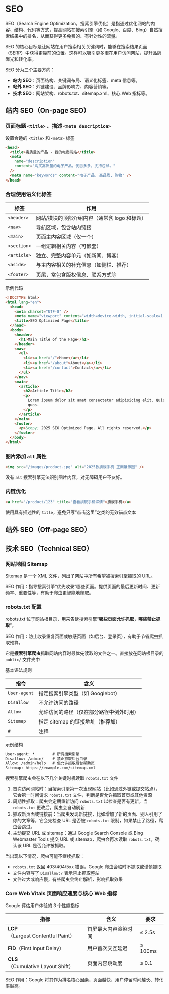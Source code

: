 # SEO

SEO（Search Engine Optimization，搜索引擎优化）是指通过优化网站的内容、结构、代码等方式，提高网站在搜索引擎（如 Google、百度、Bing）自然搜索结果中的排名，从而获得更多免费的、有针对性的流量。

SEO 的核心目标是让网站在用户搜索相关关键词时，能够在搜索结果页面（SERP）中获得更靠前的位置。这样可以吸引更多潜在用户访问网站，提升品牌曝光和转化率。

SEO 分为三个主要方向：

- **站内 SEO**：页面结构、关键词布局、语义化标签、meta 信息等。
- **站外 SEO**：外链建设、品牌影响力、内容营销等。
- **技术 SEO**：网站架构、robots.txt、sitemap.xml、核心 Web 指标等。

## 站内 SEO（On-page SEO）

### 页面标题 `<title>` 、描述 `<meta description>`

设置合适的 `<title>` 和 `<meta>` 标签

```html
<head>
  <title>高质量的产品 - 我的电商网站</title>
  <meta
    name="description"
    content="购买高质量的电子产品，优惠多多，支持包邮。"
  />
  <meta name="keywords" content="电子产品, 高品质, 购物" />
</head>
```

### 合理使用语义化标签

| 标签        | 作用                                          |
| ----------- | --------------------------------------------- |
| `<header>`  | 网站/模块的顶部介绍内容（通常含 logo 和标题） |
| `<nav>`     | 导航区域，包含站内链接                        |
| `<main>`    | 页面主内容区域（仅一个）                      |
| `<section>` | 一组逻辑相关内容（可嵌套）                    |
| `<article>` | 独立、完整内容单元（如新闻、博客）            |
| `<aside>`   | 与主内容相关的补充信息（如侧栏、推荐）        |
| `<footer>`  | 页尾，常包含版权信息、联系方式等              |

示例代码

```html
<!DOCTYPE html>
<html lang="en">
  <head>
    <meta charset="UTF-8" />
    <meta name="viewport" content="width=device-width, initial-scale=1.0" />
    <title>SEO Optimized Page</title>
  </head>
  <body>
    <header>
      <h1>Main Title of the Page</h1>
    </header>
    <nav>
      <ul>
        <li><a href="/">Home</a></li>
        <li><a href="/about">About</a></li>
        <li><a href="/contact">Contact</a></li>
      </ul>
    </nav>
    <main>
      <article>
        <h2>Article Title</h2>
        <p>
          Lorem ipsum dolor sit amet consectetur adipisicing elit. Quisquam,
          quos.
        </p>
      </article>
    </main>
    <footer>
      <p>&copy; 2025 SEO Optimized Page. All rights reserved.</p>
    </footer>
  </body>
</html>
```

### 图片添加 `alt` 属性

```html
<img src="/images/product.jpg" alt="2025款旗舰手机 正面展示图" />
```

没有 `alt` 搜索引擎无法识别图片内容，对无障碍用户不友好。

### 内链优化

```html
<a href="/product/123" title="查看旗舰手机详情">旗舰手机</a>
```

使用具有描述性的 `title`，避免只写“点击这里”之类的无效锚点文本

## 站外 SEO（Off-page SEO）

## 技术 SEO（Technical SEO）

### 网站地图 Sitemap

Sitemap 是一个 XML 文件，列出了网站中所有希望被搜索引擎抓取的 URL。

SEO 作用：指导搜索引擎“优先收录”哪些页面。提供页面的最后更新时间、更新频率、重要性等，有助于爬虫更智能地爬取。

<!-- TODO: Sitemap 如何实现：react 和 next 两种方案 -->

### robots.txt 配置

robots.txt 位于网站根目录，用来告诉搜索引擎“**哪些页面允许抓取，哪些禁止抓取**”。

SEO 作用：防止收录重复页面或敏感页面（如后台、登录页），有助于节省爬虫抓取预算。

它是**搜索引擎爬虫**抓取网站内容时最优先读取的文件之一。直接放在网站根目录的 `public/` 文件夹中

基本语法规则

| 指令         | 含义                                     |
| ------------ | ---------------------------------------- |
| `User-agent` | 指定搜索引擎类型（如 Googlebot）         |
| `Disallow`   | 不允许访问的路径                         |
| `Allow`      | 允许访问的路径（仅在部分路径中例外时用） |
| `Sitemap`    | 指定 sitemap 的链接地址（推荐加）        |
| `#`          | 注释                                     |

示例结构

```txt
User-agent: *        # 所有搜索引擎
Disallow: /admin/    # 禁止抓取后台目录
Allow: /admin/help   # 但允许抓取后台帮助页
Sitemap: https://example.com/sitemap.xml
```

搜索引擎爬虫会在以下几个关键时机读取 `robots.txt` 文件

1. 首次访问网站时：当搜索引擎第一次发现网站（比如通过外链或提交站点），它会第一时间请求 `robots.txt` 文件，判断是否允许抓取首页或其他资源
2. 周期性抓取：爬虫会定期重新访问 `robots.txt` 以检查是否有更新，当 `robots.txt` 更改后，爬虫会自动刷新
3. 抓取新页面或链接前：当爬虫发现新链接，比如增加了新的页面、别人引用了你的文章等，它会先检查 URL 是否被 `robots.txt` 限制，如果禁止了路径，爬虫会跳过。
4. 主动提交 URL 或 sitemap：通过 Google Search Console 或 Bing Webmaster Tools 提交 URL 或 sitemap，爬虫会再次读取 `robots.txt`，确认该 URL 是否允许被抓取。

当出现以下情况，爬虫可能不继续抓取：

- `robots.txt` 返回 403\404\5xx 错误，Google 爬虫会临时不抓取或谨慎抓取
- 文件内容写了 `Disallow:/` 表示禁止抓取整站
- 文件过大或响应慢，有些爬虫会终止解析，影响抓取效果

### Core Web Vitals 页面响应速度与核心 Web 指标

Google 评估用户体验的 3 个性能指标

| 指标                                | 含义                 | 要求    |
| ----------------------------------- | -------------------- | ------- |
| **LCP**（Largest Contentful Paint） | 首屏最大内容渲染时间 | ≤ 2.5s  |
| **FID**（First Input Delay）        | 用户首次交互延迟     | ≤ 100ms |
| **CLS**（Cumulative Layout Shift）  | 页面内容跳动度       | ≤ 0.1   |

SEO 作用：Google 将其作为排名核心因素，页面越快，用户停留时间越长、转化率越高。
